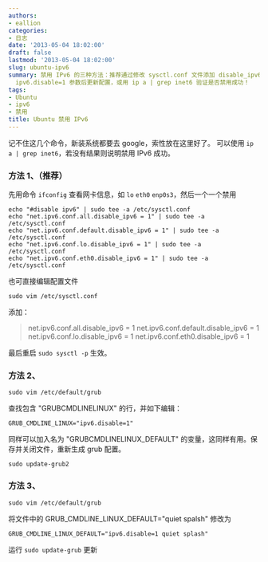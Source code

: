 ```yaml
---
authors:
- eallion
categories:
- 日志
date: '2013-05-04 18:02:00'
draft: false
lastmod: '2013-05-04 18:02:00'
slug: ubuntu-ipv6
summary: 禁用 IPv6 的三种方法：推荐通过修改 sysctl.conf 文件添加 disable_ipv6 参数并重启生效，也可编辑 grub 文件加入
  ipv6.disable=1 参数后更新配置，或用 ip a | grep inet6 验证是否禁用成功！
tags:
- Ubuntu
- ipv6
- 禁用
title: Ubuntu 禁用 IPv6
---
```

记不住这几个命令，新装系统都要去 google，索性放在这里好了。
可以使用 `ip a | grep inet6`，若没有结果则说明禁用 IPv6 成功。

### 方法 1、（推荐）

先用命令 `ifconfig` 查看网卡信息，如 `lo` `eth0` `enp0s3`，然后一个一个禁用

    echo "#disable ipv6" | sudo tee -a /etc/sysctl.conf
    echo "net.ipv6.conf.all.disable_ipv6 = 1" | sudo tee -a /etc/sysctl.conf
    echo "net.ipv6.conf.default.disable_ipv6 = 1" | sudo tee -a /etc/sysctl.conf
    echo "net.ipv6.conf.lo.disable_ipv6 = 1" | sudo tee -a /etc/sysctl.conf
    echo "net.ipv6.conf.eth0.disable_ipv6 = 1" | sudo tee -a /etc/sysctl.conf

也可直接编辑配置文件

    sudo vim /etc/sysctl.conf

添加：

> net.ipv6.conf.all.disable_ipv6 = 1
> net.ipv6.conf.default.disable_ipv6 = 1
> net.ipv6.conf.lo.disable_ipv6 = 1
> net.ipv6.conf.eth0.disable_ipv6 = 1

最后重启 `sudo sysctl -p` 生效。

### 方法 2、

    sudo vim /etc/default/grub
查找包含 "GRUBCMDLINELINUX" 的行，并如下编辑：

    GRUB_CMDLINE_LINUX="ipv6.disable=1"

同样可以加入名为 "GRUBCMDLINELINUX_DEFAULT" 的变量，这同样有用。保存并关闭文件，重新生成 grub 配置。

    sudo update-grub2

### 方法 3、

    sudo vim /etc/default/grub

将文件中的  GRUB_CMDLINE_LINUX_DEFAULT="quiet spalsh"  修改为

    GRUB_CMDLINE_LINUX_DEFAULT="ipv6.disable=1 quiet splash"

运行 `sudo update-grub` 更新